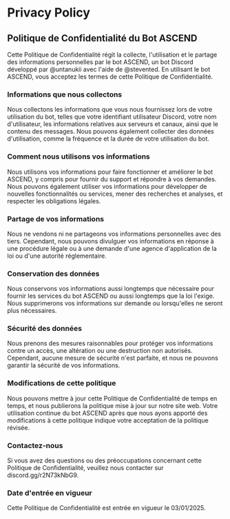 # Privacy Policy

## Politique de Confidentialité du Bot ASCEND

Cette Politique de Confidentialité régit la collecte, l'utilisation et le partage des informations personnelles par le bot ASCEND, un bot Discord développé par @untanukii avec l'aide de @stevented. En utilisant le bot ASCEND, vous acceptez les termes de cette Politique de Confidentialité.

### Informations que nous collectons

Nous collectons les informations que vous nous fournissez lors de votre utilisation du bot, telles que votre identifiant utilisateur Discord, votre nom d'utilisateur, les informations relatives aux serveurs et canaux, ainsi que le contenu des messages. Nous pouvons également collecter des données d'utilisation, comme la fréquence et la durée de votre utilisation du bot.

### Comment nous utilisons vos informations

Nous utilisons vos informations pour faire fonctionner et améliorer le bot ASCEND, y compris pour fournir du support et répondre à vos demandes. Nous pouvons également utiliser vos informations pour développer de nouvelles fonctionnalités ou services, mener des recherches et analyses, et respecter les obligations légales.

### Partage de vos informations

Nous ne vendons ni ne partageons vos informations personnelles avec des tiers. Cependant, nous pouvons divulguer vos informations en réponse à une procédure légale ou à une demande d'une agence d'application de la loi ou d'une autorité réglementaire.

### Conservation des données

Nous conservons vos informations aussi longtemps que nécessaire pour fournir les services du bot ASCEND ou aussi longtemps que la loi l'exige. Nous supprimerons vos informations sur demande ou lorsqu'elles ne seront plus nécessaires.

### Sécurité des données

Nous prenons des mesures raisonnables pour protéger vos informations contre un accès, une altération ou une destruction non autorisés. Cependant, aucune mesure de sécurité n'est parfaite, et nous ne pouvons garantir la sécurité de vos informations.

### Modifications de cette politique

Nous pouvons mettre à jour cette Politique de Confidentialité de temps en temps, et nous publierons la politique mise à jour sur notre site web. Votre utilisation continue du bot ASCEND après que nous ayons apporté des modifications à cette politique indique votre acceptation de la politique révisée.

### Contactez-nous

Si vous avez des questions ou des préoccupations concernant cette Politique de Confidentialité, veuillez nous contacter sur discord.gg/r2N73kNbG9.

### Date d'entrée en vigueur

Cette Politique de Confidentialité est entrée en vigueur le 03/01/2025.
